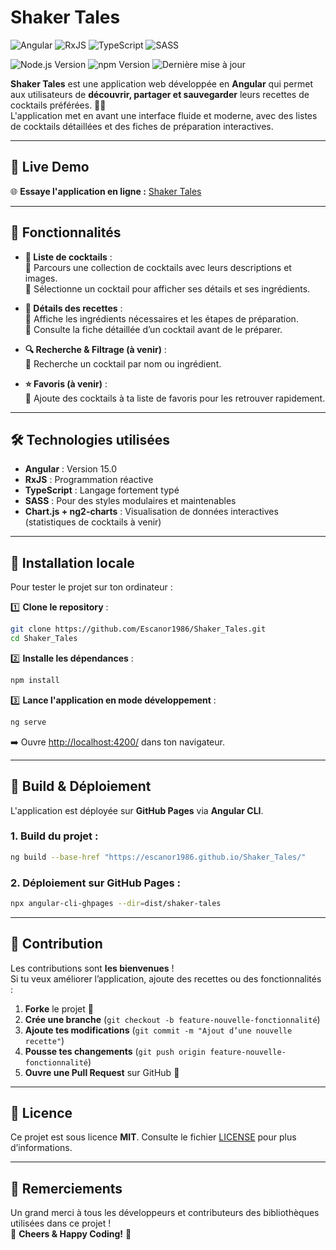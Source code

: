 # **Shaker Tales**

![Angular](https://img.shields.io/badge/-Angular-DD0031?logo=angular&logoColor=white&style=flat)
![RxJS](https://img.shields.io/badge/RxJS-v7.5.0-blue)
![TypeScript](https://img.shields.io/badge/-TypeScript-007ACC?logo=typescript&logoColor=white&style=flat)
![SASS](https://img.shields.io/badge/-SASS-CC6699?logo=sass&logoColor=white&style=flat)

![Node.js Version](https://img.shields.io/badge/node.js-v22.11.0-green)
![npm Version](https://img.shields.io/badge/npm-v11.0.0-blue)
![Dernière mise à jour](https://img.shields.io/github/last-commit/Escanor1986/Shaker_Tales)

**Shaker Tales** est une application web développée en **Angular** qui permet aux utilisateurs de **découvrir, partager et sauvegarder** leurs recettes de cocktails préférées. 🍹✨  
L'application met en avant une interface fluide et moderne, avec des listes de cocktails détaillées et des fiches de préparation interactives.

---

## **🚀 Live Demo**

🌐 **Essaye l'application en ligne :** [Shaker Tales](https://escanor1986.github.io/Shaker_Tales/)

---

## **🎯 Fonctionnalités**

- **📜 Liste de cocktails** :  
  🔹 Parcours une collection de cocktails avec leurs descriptions et images.  
  🔹 Sélectionne un cocktail pour afficher ses détails et ses ingrédients.  

- **📌 Détails des recettes** :  
  🔹 Affiche les ingrédients nécessaires et les étapes de préparation.  
  🔹 Consulte la fiche détaillée d’un cocktail avant de le préparer.  

- **🔍 Recherche & Filtrage (à venir)** :  
  🔹 Recherche un cocktail par nom ou ingrédient.  

- **⭐ Favoris (à venir)** :  
  🔹 Ajoute des cocktails à ta liste de favoris pour les retrouver rapidement.  

---

## **🛠️ Technologies utilisées**

- **Angular** : Version 15.0
- **RxJS** : Programmation réactive
- **TypeScript** : Langage fortement typé
- **SASS** : Pour des styles modulaires et maintenables
- **Chart.js + ng2-charts** : Visualisation de données interactives (statistiques de cocktails à venir)

---

## **📌 Installation locale**

Pour tester le projet sur ton ordinateur :

1️⃣ **Clone le repository** :

```bash
git clone https://github.com/Escanor1986/Shaker_Tales.git
cd Shaker_Tales
```

2️⃣ **Installe les dépendances** :

```bash
npm install
```

3️⃣ **Lance l'application en mode développement** :

```bash
ng serve
```

➡️ Ouvre [http://localhost:4200/](http://localhost:4200/) dans ton navigateur.

---

## **🚀 Build & Déploiement**

L'application est déployée sur **GitHub Pages** via **Angular CLI**.

### **1. Build du projet :**

```bash
ng build --base-href "https://escanor1986.github.io/Shaker_Tales/"
```

### **2. Déploiement sur GitHub Pages :**

```bash
npx angular-cli-ghpages --dir=dist/shaker-tales
```

---

## **🤝 Contribution**

Les contributions sont **les bienvenues** !  
Si tu veux améliorer l’application, ajoute des recettes ou des fonctionnalités :

1. **Forke** le projet 🍴
2. **Crée une branche** (`git checkout -b feature-nouvelle-fonctionnalité`)
3. **Ajoute tes modifications** (`git commit -m "Ajout d’une nouvelle recette"`)
4. **Pousse tes changements** (`git push origin feature-nouvelle-fonctionnalité`)
5. **Ouvre une Pull Request** sur GitHub 📌

---

## **📜 Licence**

Ce projet est sous licence **MIT**. Consulte le fichier [LICENSE](LICENSE) pour plus d’informations.

---

## **🙏 Remerciements**

Un grand merci à tous les développeurs et contributeurs des bibliothèques utilisées dans ce projet !  
🍹 **Cheers & Happy Coding!** 🚀
